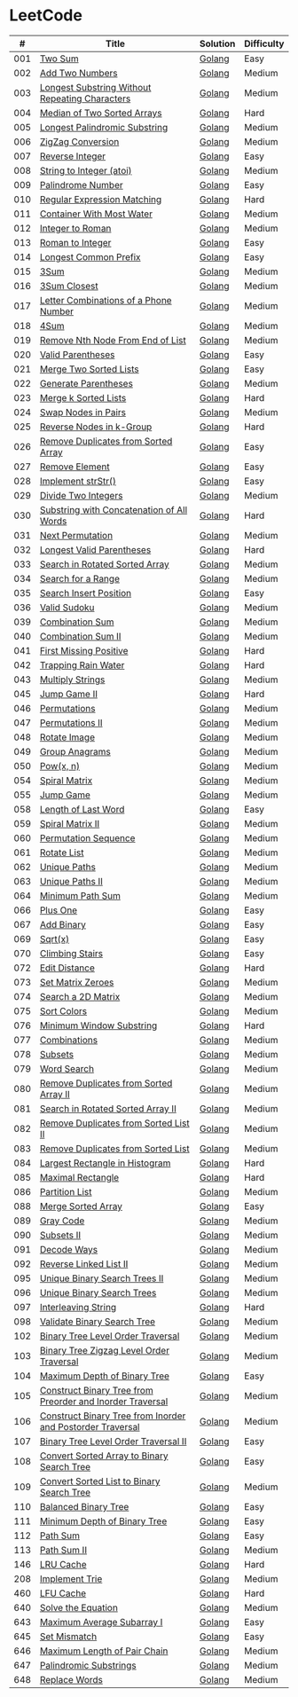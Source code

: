 # LeetCode
| # | Title | Solution | Difficulty |
|---| ----- | -------- | ---------- |
|001|[Two Sum](https://leetcode.com/problems/two-sum/description/) | [Golang](./two_sum/two_sum.go)|Easy|
|002|[Add Two Numbers](https://leetcode.com/problems/add-two-numbers/description/) | [Golang](./add_two_numbers/add_two_numbers.go)|Medium|
|003|[Longest Substring Without Repeating Characters](https://leetcode.com/problems/longest-substring-without-repeating-characters/description/) | [Golang](./longest_substring_without_repeating_characters/longest_substring_without_repeating_characters.go)|Medium|
|004|[Median of Two Sorted Arrays](https://leetcode.com/problems/median-of-two-sorted-arrays/description/) | [Golang](./median_of_two_sorted_arrays/median_of_two_sorted_arrays.go)|Hard|
|005|[Longest Palindromic Substring](https://leetcode.com/problems/longest-palindromic-substring/description/) | [Golang](./longest_palindromic_substring/longest_palindromic_substring.go)|Medium|
|006|[ZigZag Conversion](https://leetcode.com/problems/zigzag-conversion/description/) | [Golang](./zigzag_conversion/zigzag_conversion.go)|Medium|
|007|[Reverse Integer](https://leetcode.com/problems/reverse-integer/description/) | [Golang](./reverse_integer/reverse_integer.go)|Easy|
|008|[String to Integer (atoi)](https://leetcode.com/problems/string-to-integer-atoi/description/) | [Golang](./string_to_integer_atoi/string_to_integer_atoi.go)|Medium|
|009|[Palindrome Number](https://leetcode.com/problems/palindrome-number/description/) | [Golang](./palindrome_number/palindrome_number.go)|Easy|
|010|[Regular Expression Matching](https://leetcode.com/problems/regular-expression-matching/description/) | [Golang](./regular_expression_matching/regular_expression_matching.go)|Hard|
|011|[Container With Most Water](https://leetcode.com/problems/container-with-most-water/description/) | [Golang](./container_with_most_water/container_with_most_water.go)|Medium|
|012|[Integer to Roman](https://leetcode.com/problems/integer-to-roman/description/) | [Golang](./integer_to_roman/integer_to_roman.go)|Medium|
|013|[Roman to Integer](https://leetcode.com/problems/roman-to-integer/description/) | [Golang](./roman_to_integer/roman_to_integer.go)|Easy|
|014|[Longest Common Prefix](https://leetcode.com/problems/longest-common-prefix/description/) | [Golang](./longest_common_prefix/longest_common_prefix.go)|Easy|
|015|[3Sum](https://leetcode.com/problems/3sum/description/) | [Golang](./three_sum/three_sum.go)|Medium|
|016|[3Sum Closest](https://leetcode.com/problems/3sum-closest/description/) | [Golang](./three_sum_closest/three_sum_closest.go)|Medium|
|017|[Letter Combinations of a Phone Number](https://leetcode.com/problems/letter-combinations-of-a-phone-number/description/) | [Golang](./letter_combinations/letter_combinations.go)|Medium|
|018|[4Sum](https://leetcode.com/problems/4sum/description/) | [Golang](./four_sum/four_sum.go)|Medium|
|019|[Remove Nth Node From End of List](https://leetcode.com/problems/remove-nth-node-from-end-of-list/description/) | [Golang](./remove_nth_from_end/remove_nth_from_end.go)|Medium|
|020|[Valid Parentheses](https://leetcode.com/problems/valid-parentheses/description/) | [Golang](./valid_parentheses/valid_parentheses.go)|Easy|
|021|[Merge Two Sorted Lists](https://leetcode.com/problems/merge-two-sorted-lists/description/) | [Golang](./merge_two_sorted_lists/merge_two_sorted_lists.go)|Easy|
|022|[Generate Parentheses](https://leetcode.com/problems/generate-parentheses/description/) | [Golang](./generate_parentheses/generate_parentheses.go)|Medium|
|023|[Merge k Sorted Lists](https://leetcode.com/problems/merge-k-sorted-lists/description/) | [Golang](./merge_k_sorted_lists/merge_k_sorted_lists.go)|Hard|
|024|[Swap Nodes in Pairs](https://leetcode.com/problems/swap-nodes-in-pairs/description/) | [Golang](./swap_nodes_in_pairs/swap_nodes_in_pairs.go)|Medium|
|025|[Reverse Nodes in k-Group](https://leetcode.com/problems/reverse-nodes-in-k-group/description/) | [Golang](./reverse_nodes_in_k_group/reverse_nodes_in_k_group.go)|Hard|
|026|[Remove Duplicates from Sorted Array](https://leetcode.com/problems/remove-duplicates-from-sorted-array/description/) | [Golang](./remove_duplicates_from_sorted_array/remove_duplicates_from_sorted_array.go)|Easy|
|027|[Remove Element](https://leetcode.com/problems/remove-element/description/) | [Golang](./remove_element/remove_element.go)|Easy|
|028|[Implement strStr()](https://leetcode.com/problems/implement-strstr/description/) | [Golang](./implement_strstr/implement_strstr.go)|Easy|
|029|[Divide Two Integers](https://leetcode.com/problems/divide-two-integers/description/) | [Golang](./divide_two_integers/divide_two_integers.go)|Medium|
|030|[Substring with Concatenation of All Words](https://leetcode.com/problems/substring-with-concatenation-of-all-words/description/) | [Golang](./find_substring/find_substring.go)|Hard|
|031|[Next Permutation](https://leetcode.com/problems/next-permutation/description/) | [Golang](./next_permutation/next_permutation.go)|Medium|
|032|[Longest Valid Parentheses](https://leetcode.com/problems/longest-valid-parentheses/description/) | [Golang](./longest_valid_parentheses/longest_valid_parentheses.go)|Hard|
|033|[Search in Rotated Sorted Array](https://leetcode.com/problems/search-in-rotated-sorted-array/description/) | [Golang](./search_in_rotated_sorted_array/search_in_rotated_sorted_array.go)|Medium|
|034|[Search for a Range](https://leetcode.com/problems/search-for-a-range/description/) | [Golang](./search_for_a_range/search_for_a_range.go)|Medium|
|035|[Search Insert Position](https://leetcode.com/problems/search-insert-positio/description/) | [Golang](./search_insert_position/search_insert_position.go)|Easy|
|036|[Valid Sudoku](https://leetcode.com/problems/valid-sudoku/description/) | [Golang](./valid_sudoku/valid_sudoku.go)|Medium|
|039|[Combination Sum](https://leetcode.com/problems/combination-sum/description/) | [Golang](./combination_sum/combination_sum.go)|Medium|
|040|[Combination Sum II](https://leetcode.com/problems/combination-sum-ii/description/) | [Golang](./combination_sum_II/combination_sum_II.go)|Medium|
|041|[First Missing Positive](https://leetcode.com/problems/first-missing-positive/description/) | [Golang](./first_missing_positive/first_missing_positive.go)|Hard|
|042|[Trapping Rain Water](https://leetcode.com/problems/trapping-rain-water/description/) | [Golang](./trapping_rain_water/trapping_rain_water.go)|Hard|
|043|[Multiply Strings](https://leetcode.com/problems/multiply-strings/description/) | [Golang](./multiply_strings/multiply_strings.go)|Medium|
|045|[Jump Game II](https://leetcode.com/problems/jump-game-ii/description/) | [Golang](./jump_game_ii/jump_game_ii.go)|Hard|
|046|[Permutations](https://leetcode.com/problems/permutations/description/) | [Golang](./permutations/permutations.go)|Medium|
|047|[Permutations II](https://leetcode.com/problems/permutations-ii/description/) | [Golang](./permutations_II/permutations_II.go)|Medium|
|048|[Rotate Image](https://leetcode.com/problems/rotate-image/description/) | [Golang](./rotate_image/rotate_image.go)|Medium|
|049|[Group Anagrams](https://leetcode.com/problems/group-anagrams/description/) | [Golang](./group_anagrams/group_anagrams.go)|Medium|
|050|[Pow(x, n)](https://leetcode.com/problems/powx-n/description/) | [Golang](./pow/pow.go)|Medium|
|054|[Spiral Matrix](https://leetcode.com/problems/spiral-matrix/description/) | [Golang](./spiral_matrix/spiral_matrix.go)|Medium|
|055|[Jump Game](https://leetcode.com/problems/jump-game/description/) | [Golang](./jump_game/jump_game.go)|Medium|
|058|[Length of Last Word](https://leetcode.com/problems/length-of-last-word/description/) | [Golang](./len_of_last_word/len_of_last_word.go)|Easy|
|059|[Spiral Matrix II](https://leetcode.com/problems/spiral-matrix-ii/description/) | [Golang](./spiral_matrix_ii/spiral_matrix_ii.go)|Medium|
|060|[Permutation Sequence](https://leetcode.com/problems/permutation-sequence/description/) | [Golang](./permutation_sequence/permutation_sequence.go)|Medium|
|061|[Rotate List ](https://leetcode.com/problems/lrotate-list/description/) | [Golang](./rotate_list/rotate_list.go)|Medium|
|062|[Unique Paths](https://leetcode.com/problems/unique-paths/description/) | [Golang](./unique_paths/unique_paths.go)|Medium|
|063|[Unique Paths II](https://leetcode.com/problems/unique-paths-ii/description/) | [Golang](./unique_paths_ii/unique_paths_ii.go)|Medium|
|064|[Minimum Path Sum ](https://leetcode.com/problems/minimum-path-sum/description/) | [Golang](./minimum_path_sum/minimum_path_sum.go)|Medium|
|066|[Plus One](https://leetcode.com/problems/plus-one/description/) | [Golang](./plus_one/plus_one.go)|Easy|
|067|[Add Binary](https://leetcode.com/problems/add-binary/description/) | [Golang](./add_binary/add_binary.go)|Easy|
|069|[Sqrt(x)](https://leetcode.com/problems/sqrtx/description/) | [Golang](./sqrtx/sqrtx.go)|Easy|
|070|[Climbing Stairs](https://leetcode.com/problems/climbing-stairs/description/) | [Golang](./climbing_stairs/climbing_stairs.go)|Easy|
|072|[Edit Distance](https://leetcode.com/problems/edit-distance/description/) | [Golang](./edit_distance/edit_distance.go)|Hard|
|073|[Set Matrix Zeroes](https://leetcode.com/problems/set-matrix-zeroes/description/) | [Golang](./set_matrix_zeroes/set_matrix_zeroes.go)|Medium|
|074|[Search a 2D Matrix](https://leetcode.com/problems/search-a-2d-matrix/description/) | [Golang](./search_2d_matrix/search_2d_matrix.go)|Medium|
|075|[Sort Colors](https://leetcode.com/problems/sort-colors/description/) | [Golang](./sort_colors/sort_colors.go)|Medium|
|076|[Minimum Window Substring](https://leetcode.com/problems/minimum-window-substring/description/) | [Golang](./minimum_window_substring/minimum_window_substring.go)|Hard|
|077|[Combinations](https://leetcode.com/problems/combinations/description/) | [Golang](./combinations/combinations.go)|Medium|
|078|[Subsets](https://leetcode.com/problems/subsets/description/) | [Golang](./subsets/subsets.go)|Medium|
|079|[Word Search](https://leetcode.com/problems/word-search/description/) | [Golang](./word_search/word_search.go)|Medium|
|080|[Remove Duplicates from Sorted Array II](https://leetcode.com/problems/remove-duplicates-from-sorted-array-ii/description/) | [Golang](./remove_duplicates/remove_duplicates.go)|Medium|
|081|[Search in Rotated Sorted Array II](https://leetcode.com/problems/search-in-rotated-sorted-array-ii/description/) | [Golang](./search_rotated/search_rotated.go)|Medium|
|082|[Remove Duplicates from Sorted List II](https://leetcode.com/problems/remove-duplicates-from-sorted-list-ii/description/) | [Golang](./delete_duplicates_ii/delete_duplicates_ii.go)|Medium|
|083|[Remove Duplicates from Sorted List](https://leetcode.com/problems/remove-duplicates-from-sorted-list/description/) | [Golang](./delete_duplicates/delete_duplicates.go)|Medium|
|084|[Largest Rectangle in Histogram](https://leetcode.com/problems/largest-rectangle-in-histogram/description/) | [Golang](./largest_rectangle_area/largest_rectangle_area.go)|Hard|
|085|[Maximal Rectangle](https://leetcode.com/problems/maximal-rectangle/description/) | [Golang](./maximal_rectangle/maximal_rectangle.go)|Hard|
|086|[Partition List](https://leetcode.com/problems/partition-list/description/) | [Golang](./partition_list/partition_list.go)|Medium|
|088|[Merge Sorted Array](https://leetcode.com/problems/merge-sorted-array/description/) | [Golang](./merge_sorted_array/merge_sorted_array.go)|Easy|
|089|[Gray Code](https://leetcode.com/problems/gray-code/description/) | [Golang](./gray_code/gray_code.go)|Medium|
|090|[Subsets II](https://leetcode.com/problems/subsets-ii/description/) | [Golang](./subsets_ii/subsets_ii.go)|Medium|
|091|[Decode Ways](https://leetcode.com/problems/decode-ways/description/) | [Golang](./decode_ways/decode_ways.go)|Medium|
|092|[Reverse Linked List II](https://leetcode.com/problems/reverse-linked-list-ii/description/) | [Golang](./reverse_linked_list_ii/reverse_linked_list_ii.go)|Medium|
|095|[Unique Binary Search Trees II](https://leetcode.com/problems/unique-binary-search-trees-ii/description/) | [Golang](./unique_bst_ii/unique_bst_ii.go)|Medium|
|096|[Unique Binary Search Trees](https://leetcode.com/problems/unique-binary-search-trees/description/) | [Golang](./unique_bst/unique_bst.go)|Medium|
|097|[Interleaving String](https://leetcode.com/problems/interleaving-string/description/) | [Golang](./interleaving_string/interleaving_string.go)|Hard|
|098|[Validate Binary Search Tree](https://leetcode.com/problems/validate-binary-search-tree/description/) | [Golang](./validate_bst/validate_bst.go)|Medium|
|102|[Binary Tree Level Order Traversal](https://leetcode.com/problems/binary-tree-level-order-traversal/description/) | [Golang](./level_order/level_order.go)|Medium|
|103|[Binary Tree Zigzag Level Order Traversal](https://leetcode.com/problems/binary-tree-zigzag-level-order-traversal/description/) | [Golang](./zigzag_level_order/zigzag_level_order.go)|Medium|
|104|[Maximum Depth of Binary Tree](https://leetcode.com/problems/maximum-depth-of-binary-tree/description/) | [Golang](./max_depth/max_depth.go)|Easy|
|105|[Construct Binary Tree from Preorder and Inorder Traversal](https://leetcode.com/problems/construct-binary-tree-from-preorder-and-inorder-traversal/description/) | [Golang](./build_tree/build_tree.go)|Medium|
|106|[Construct Binary Tree from Inorder and Postorder Traversal](https://leetcode.com/problems/construct-binary-tree-from-inorder-and-postorder-traversal/description/) | [Golang](./build_tree2/build_tree2.go)|Medium|
|107|[Binary Tree Level Order Traversal II](https://leetcode.com/problems/binary-tree-level-order-traversal-ii/description/) | [Golang](./level_order_bottom/level_order_bottom.go)|Easy|
|108|[Convert Sorted Array to Binary Search Tree](https://leetcode.com/problems/convert-sorted-array-to-binary-search-tree/description/) | [Golang](./sorted_array_to_BST/sorted_array_to_BST.go)|Easy|
|109|[Convert Sorted List to Binary Search Tree](https://leetcode.com/problems/convert-sorted-list-to-binary-search-tree/description/) | [Golang](./sorted_list_to_bst/sorted_list_to_bst.go)|Medium|
|110|[Balanced Binary Tree](https://leetcode.com/problems/balanced-binary-tree/description/) | [Golang](./balanced_tree/balanced_tree.go)|Easy|
|111|[Minimum Depth of Binary Tree](https://leetcode.com/problems/minimum-depth-of-binary-tree/description/) | [Golang](./min_depth/min_depth.go)|Easy|
|112|[Path Sum](https://leetcode.com/problems/path-sum/description/) | [Golang](./has_path_sum/has_path_sum.go)|Easy|
|113|[Path Sum II](https://leetcode.com/problems/path-sum-ii/description/) | [Golang](./path_sum/path_sum.go)|Medium|
|146|[LRU Cache](https://leetcode.com/problems/lru-cache/description/) | [Golang](./lru_cache/lru_cache.go)|Hard|
|208|[Implement Trie](https://leetcode.com/problems/implement-trie-prefix-tree/description/) | [Golang](./implement_trie/implement_trie.go)|Medium|
|460|[LFU Cache](https://leetcode.com/problems/lfu-cache/description/) | [Golang](./lfu_cache/lfu_cache.go)|Hard|
|640|[Solve the Equation](https://leetcode.com/problems/solve-the-equation/description/) | [Golang](./solve_the_equation/solve_the_equation.go)|Medium|
|643|[Maximum Average Subarray I](https://leetcode.com/problems/maximum-average-subarray-i/description/) | [Golang](./maximum_average_subarray/maximum_average_subarray.go)|Easy|
|645|[Set Mismatch](https://leetcode.com/problems/set-mismatch/description/) | [Golang](./set_mismatch/set_mismatch.go)|Easy|
|646|[Maximum Length of Pair Chain](https://leetcode.com/problems/maximum-length-of-pair-chain/description/) | [Golang](./maximum_length_of_pair_chain/maximum_length_of_pair_chain.go)|Medium|
|647|[Palindromic Substrings](https://leetcode.com/problems/palindromic-substrings/description/) | [Golang](./palindromic_substrings/palindromic_substrings.go)|Medium|
|648|[Replace Words](https://leetcode.com/problems/replace-words/description/) | [Golang](./replace_words/replace_words.go)|Medium|
